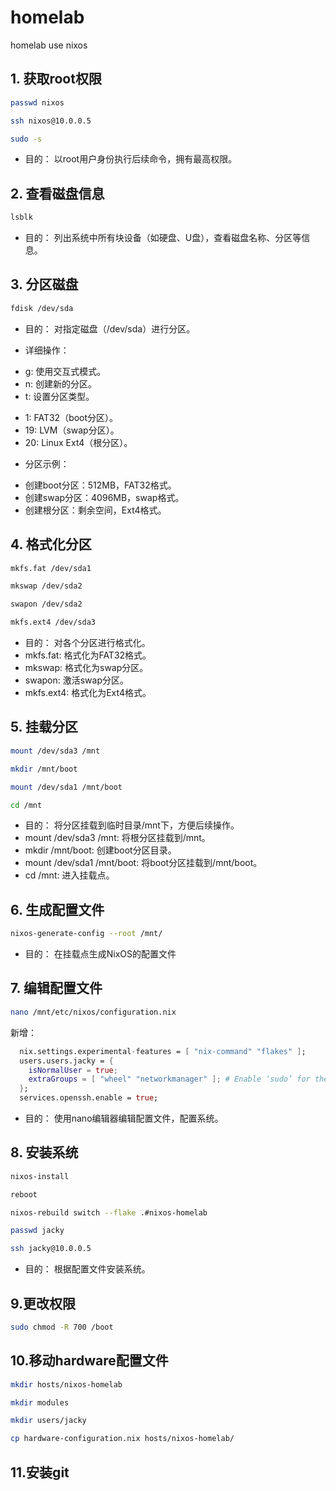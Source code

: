 # homelab
homelab use nixos

## 1. 获取root权限
```bash
passwd nixos
```
```bash
ssh nixos@10.0.0.5
```
```bash
sudo -s
```
* 目的： 以root用户身份执行后续命令，拥有最高权限。

## 2. 查看磁盘信息
```bash
lsblk
```
* 目的： 列出系统中所有块设备（如硬盘、U盘），查看磁盘名称、分区等信息。

## 3. 分区磁盘
```bash
fdisk /dev/sda
```
* 目的： 对指定磁盘（/dev/sda）进行分区。

* 详细操作：
 - g: 使用交互式模式。
 - n: 创建新的分区。
 - t: 设置分区类型。
  + 1: FAT32（boot分区）。
  + 19: LVM（swap分区）。
  + 20: Linux Ext4（根分区）。
* 分区示例：
 - 创建boot分区：512MB，FAT32格式。
 - 创建swap分区：4096MB，swap格式。
 - 创建根分区：剩余空间，Ext4格式。

## 4. 格式化分区
```bash
mkfs.fat /dev/sda1
```
```bash
mkswap /dev/sda2
```
```bash
swapon /dev/sda2
```
```bash
mkfs.ext4 /dev/sda3
```
* 目的： 对各个分区进行格式化。
* mkfs.fat: 格式化为FAT32格式。
* mkswap: 格式化为swap分区。
* swapon: 激活swap分区。
* mkfs.ext4: 格式化为Ext4格式。

## 5. 挂载分区
```bash
mount /dev/sda3 /mnt
```
```bash
mkdir /mnt/boot
```
```bash
mount /dev/sda1 /mnt/boot
```
```bash
cd /mnt
```
* 目的： 将分区挂载到临时目录/mnt下，方便后续操作。
* mount /dev/sda3 /mnt: 将根分区挂载到/mnt。
* mkdir /mnt/boot: 创建boot分区目录。
* mount /dev/sda1 /mnt/boot: 将boot分区挂载到/mnt/boot。
* cd /mnt: 进入挂载点。

## 6. 生成配置文件
```bash
nixos-generate-config --root /mnt/
```
* 目的： 在挂载点生成NixOS的配置文件

## 7. 编辑配置文件
```bash
nano /mnt/etc/nixos/configuration.nix
```
新增：
 
```nix
  nix.settings.experimental-features = [ "nix-command" "flakes" ];
  users.users.jacky = {
    isNormalUser = true;
    extraGroups = [ "wheel" "networkmanager" ]; # Enable ‘sudo’ for the user.
  };
  services.openssh.enable = true;
```

* 目的： 使用nano编辑器编辑配置文件，配置系统。

## 8. 安装系统
```bash
nixos-install
```
```bash
reboot
```
```bash
nixos-rebuild switch --flake .#nixos-homelab
```
```bash
passwd jacky
```
```bash
ssh jacky@10.0.0.5
```
* 目的： 根据配置文件安装系统。

## 9.更改权限
```bash
sudo chmod -R 700 /boot
```
## 10.移动hardware配置文件
```bash
mkdir hosts/nixos-homelab
```
```bash
mkdir modules
```
```bash
mkdir users/jacky
```
```bash
cp hardware-configuration.nix hosts/nixos-homelab/
```
## 11.安装git




